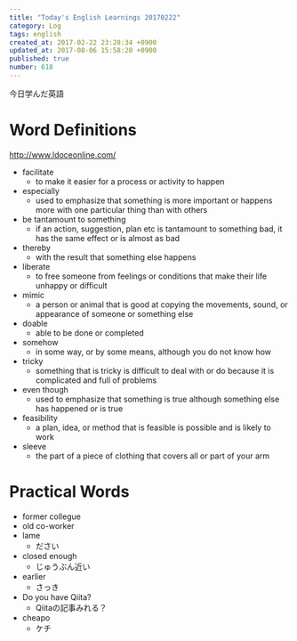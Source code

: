 ```yaml
---
title: "Today's English Learnings 20170222"
category: Log
tags: english
created_at: 2017-02-22 23:28:34 +0900
updated_at: 2017-08-06 15:58:20 +0900
published: true
number: 618
---
```


今日学んだ英語

# Word Definitions
http://www.ldoceonline.com/

* facilitate
    * to make it easier for a process or activity to happen
* especially
    * used to emphasize that something is more important or happens more with one particular thing than with others
* be tantamount to something
    * if an action, suggestion, plan etc is tantamount to something bad, it has the same effect or is almost as bad
* thereby
    * with the result that something else happens
* liberate
    * to free someone from feelings or conditions that make their life unhappy or difficult
* mimic
    * a person or animal that is good at copying the movements, sound, or appearance of someone or something else
* doable
    * able to be done or completed
* somehow
    * in some way, or by some means, although you do not know how
* tricky
    * something that is tricky is difficult to deal with or do because it is complicated and full of problems
* even though
    * used to emphasize that something is true although something else has happened or is true
* feasibility
    * a plan, idea, or method that is feasible is possible and is likely to work
* sleeve
    * the part of a piece of clothing that covers all or part of your arm

# Practical Words
* former collegue
* old co-worker
* lame
    * ださい
* closed enough
    * じゅうぶん近い
* earlier
    * さっき
* Do you have Qiita?
    * Qiitaの記事みれる？
* cheapo
    * ケチ

